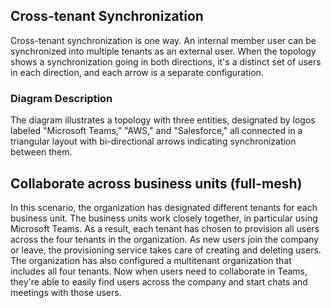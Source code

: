 ## Cross-tenant Synchronization

Cross-tenant synchronization is one way. An internal member user can be synchronized into multiple tenants as an external user. When the topology shows a synchronization going in both directions, it's a distinct set of users in each direction, and each arrow is a separate configuration.

### Diagram Description

The diagram illustrates a topology with three entities, designated by logos labeled "Microsoft Teams," "AWS," and "Salesforce," all connected in a triangular layout with bi-directional arrows indicating synchronization between them.

## Collaborate across business units (full-mesh)

In this scenario, the organization has designated different tenants for each business unit. The business units work closely together, in particular using Microsoft Teams. As a result, each tenant has chosen to provision all users across the four tenants in the organization. As new users join the company or leave, the provisioning service takes care of creating and deleting users. The organization has also configured a multitenant organization that includes all four tenants. Now when users need to collaborate in Teams, they're able to easily find users across the company and start chats and meetings with those users.